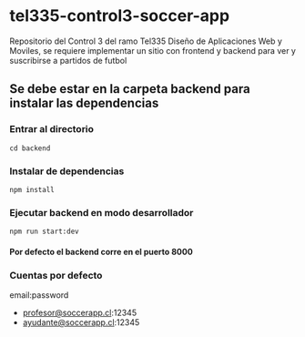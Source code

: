# tel335-control3-soccer-app
Repositorio del Control 3 del ramo Tel335 Diseño de Aplicaciones Web y Moviles, se requiere implementar un sitio con frontend y backend para ver y suscribirse a partidos de futbol

## Se debe estar en la carpeta backend para instalar las dependencias

### Entrar al directorio
`cd backend`


### Instalar de dependencias
`npm install`

### Ejecutar backend en modo desarrollador
`npm run start:dev`


#### Por defecto el backend corre en el puerto 8000


### Cuentas por defecto

email:password
- profesor@soccerapp.cl:12345
- ayudante@soccerapp.cl:12345